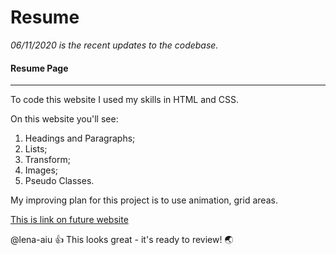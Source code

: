 # Resume

*06/11/2020 is the recent updates to the codebase.*

#### Resume Page 
-----
To code this website I used my skills in HTML and CSS.

On this website you'll see:

1. Headings and Paragraphs;
2. Lists;
3. Transform;
4. Images;
5. Pseudo Classes.

My improving plan for this project is to use animation, grid areas.

[This is link on future website](https://github.com "It's funny!")

@lena-aiu :+1: This  looks great - it's ready to review! :earth_asia:
